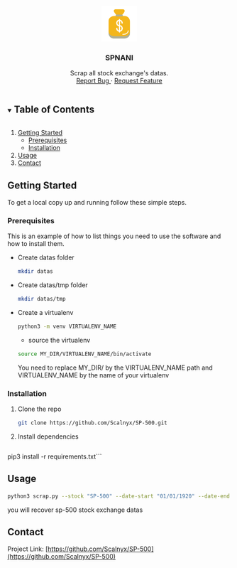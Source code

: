 <!-- PROJECT LOGO -->
<br />
<p align="center">
  <a href="https://github.com/Scalnyx/SP-500">
    <img src="datas/logo.png" alt="Logo" width="80" height="80">
  </a>

  <h3 align="center">SPNANI</h3>

  <p align="center">
    Scrap all stock exchange's datas.
    <br />
    <a href="https://github.com/Scalnyx/SP-500/issues">Report Bug </a>
    ·
    <a href="https://github.com/Scalnyx/SP-500/issues">Request Feature</a>
  </p>
</p>



<!-- TABLE OF CONTENTS -->
<details open="open">
  <summary><h2 style="display: inline-block">Table of Contents</h2></summary>
  <ol>
    <li>
      <a href="#getting-started">Getting Started</a>
      <ul>
        <li><a href="#prerequisites">Prerequisites</a></li>
        <li><a href="#installation">Installation</a></li>
      </ul>
    </li>
    <li><a href="#usage">Usage</a></li>
    <li><a href="#contact">Contact</a></li>
  </ol>
</details>

## Getting Started

To get a local copy up and running follow these simple steps.

### Prerequisites

This is an example of how to list things you need to use the software and how to install them.
* Create datas folder
  ```sh
  mkdir datas
  ```
* Create datas/tmp folder
  ```sh
  mkdir datas/tmp
  ```
* Create a virtualenv
  ```sh
  python3 -m venv VIRTUALENV_NAME
  ```
  * source the virtualenv
  ```sh
  source MY_DIR/VIRTUALENV_NAME/bin/activate
  ```
  You need to replace MY_DIR/ by the VIRTUALENV_NAME path and VIRTUALENV_NAME by the name of your virtualenv


### Installation

1. Clone the repo
   ```sh
   git clone https://github.com/Scalnyx/SP-500.git
   ```
2. Install dependencies
   ```sh
 pip3 install -r requirements.txt```

## Usage

  ```sh
 python3 scrap.py --stock "SP-500" --date-start "01/01/1920" --date-end "01/12/2020"
 ```

you will recover sp-500 stock exchange datas

## Contact

Project Link: [https://github.com/Scalnyx/SP-500](https://github.com/Scalnyx/SP-500)
